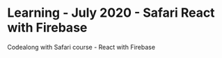 # Learning - July 2020 - Safari React with Firebase

Codealong with Safari course - React with Firebase
